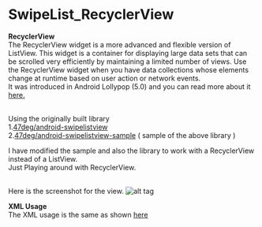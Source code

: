 SwipeList_RecyclerView
======================

<b>RecyclerView</b><br>
The RecyclerView widget is a more advanced and flexible version of ListView. This widget is a container for displaying large data sets that can be scrolled very efficiently by maintaining a limited number of views. Use the RecyclerView widget when you have data collections whose elements change at runtime based on user action or network events.<br>
It was introduced in Android Lollypop (5.0) and you can read more about it <a href="https://developer.android.com/reference/android/support/v7/widget/RecyclerView.html">here.</a><br><br>


Using the originally built library<br>
1.<a href="https://github.com/47deg/android-swipelistview">47deg/android-swipelistview</a><br>
2.<a href="https://github.com/47deg/android-swipelistview-sample">47deg/android-swipelistview-sample</a>  ( sample of the above library )

I have modified the sample and also the library to work with a RecyclerView instead of a ListView.<br>
Just Playing around with RecyclerView.<br><br>

Here is the screenshot for the view.
![alt tag](http://i.imgur.com/ysLO3dA.png) <br>

<b>XML Usage</b><br>
The XML usage is the same as shown <a href="https://github.com/47deg/android-swipelistview#xml-usage">here</a>






